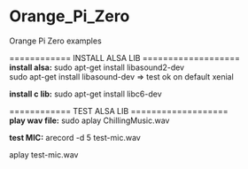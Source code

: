 # Orange_Pi_Zero
Orange Pi Zero examples

============	INSTALL	ALSA LIB  =================== <br>
<b>install alsa:</b>		sudo apt-get install libasound2-dev	<br>
			sudo apt-get install libasound-dev	=> test ok on default xenial	<br>
			
<b>install c lib:</b>		sudo apt-get install libc6-dev	<br>


============	TEST ALSA LIB	===================	<br>
<b>play wav file:</b>		sudo aplay ChillingMusic.wav	<br>

<b>test MIC:</b>		arecord -d 5 test-mic.wav

aplay test-mic.wav		<br>

